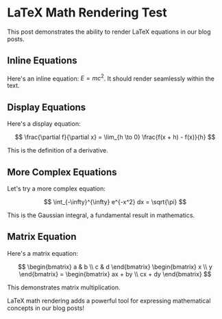 # LaTeX Math Rendering Test

This post demonstrates the ability to render LaTeX equations in our blog posts.

## Inline Equations

Here's an inline equation: $E = mc^2$. It should render seamlessly within the text.

## Display Equations

Here's a display equation:

$$
\frac{\partial f}{\partial x} = \lim_{h \to 0} \frac{f(x + h) - f(x)}{h}
$$

This is the definition of a derivative.

## More Complex Equations

Let's try a more complex equation:

$$
\int_{-\infty}^{\infty} e^{-x^2} dx = \sqrt{\pi}
$$

This is the Gaussian integral, a fundamental result in mathematics.

## Matrix Equation

Here's a matrix equation:

$$
\begin{bmatrix}
a & b \\
c & d
\end{bmatrix}
\begin{bmatrix}
x \\
y
\end{bmatrix} =
\begin{bmatrix}
ax + by \\
cx + dy
\end{bmatrix}
$$

This demonstrates matrix multiplication.

LaTeX math rendering adds a powerful tool for expressing mathematical concepts in our blog posts!

